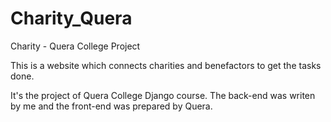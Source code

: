 # Charity_Quera
Charity - Quera College Project

This is a website which connects charities and benefactors to get the tasks done.

It's the project of Quera College Django course. The back-end was writen by me and the front-end was prepared by Quera.
